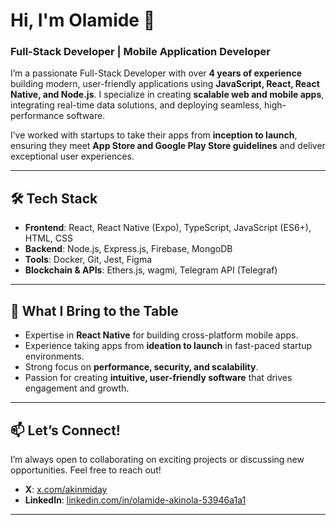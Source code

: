 # Hi, I'm Olamide 👋  

### Full-Stack Developer | Mobile Application Developer  

I’m a passionate Full-Stack Developer with over **4 years of experience** building modern, user-friendly applications using **JavaScript, React, React Native, and Node.js**. I specialize in creating **scalable web and mobile apps**, integrating real-time data solutions, and deploying seamless, high-performance software.  

I’ve worked with startups to take their apps from **inception to launch**, ensuring they meet **App Store and Google Play Store guidelines** and deliver exceptional user experiences.  

---

## 🛠️ **Tech Stack**  

- **Frontend**: React, React Native (Expo), TypeScript, JavaScript (ES6+), HTML, CSS  
- **Backend**: Node.js, Express.js, Firebase, MongoDB  
- **Tools**: Docker, Git, Jest, Figma  
- **Blockchain & APIs**: Ethers.js, wagmi, Telegram API (Telegraf)  

---

## 🚀 **What I Bring to the Table**  
- Expertise in **React Native** for building cross-platform mobile apps.  
- Experience taking apps from **ideation to launch** in fast-paced startup environments.  
- Strong focus on **performance, security, and scalability**.  
- Passion for creating **intuitive, user-friendly software** that drives engagement and growth.  

---

## 📫 **Let’s Connect!**  
I’m always open to collaborating on exciting projects or discussing new opportunities. Feel free to reach out!  

- **X**:   [x.com/akinmiday](x.com/akinmiday) 
- **LinkedIn**: [linkedin.com/in/olamide-akinola-53946a1a1](linkedin.com/in/olamide-akinola-53946a1a1)  

---
